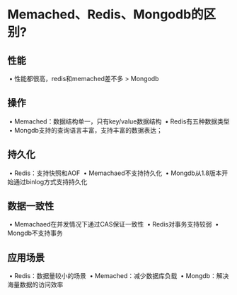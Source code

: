 # Memached、Redis、Mongodb的区别?

## 性能

​	• 性能都很高，redis和memached差不多 > Mongodb

## 操作

​	• Memached：数据结构单一，只有key/value数据结构
​	• Redis有五种数据类型
​	• Mongdb支持的查询语言丰富，支持丰富的数据表达；

## 持久化

​	• Redis：支持快照和AOF
​	• Memachaed不支持持久化
​	• Mongdb从1.8版本开始通过binlog方式支持持久化

## 数据一致性

​	• Memachaed在并发情况下通过CAS保证一致性
​	• Redis对事务支持较弱
​	• Mongdb不支持事务

## 应用场景

​	• Redis：数据量较小的场景
​	• Memached：减少数据库负载
​	• Mongdb：解决海量数据的访问效率